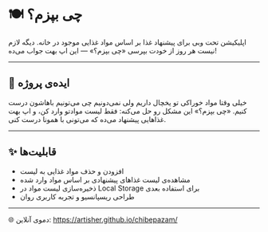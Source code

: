# 🍽 چی بپزم؟

اپلیکیشن تحت وبی برای پیشنهاد غذا بر اساس مواد غذایی موجود در خانه. دیگه لازم نیست هر روز از خودت بپرسی «چی بپزم؟» — این اپ بهت جواب می‌ده!

---

## 🧠 ایده‌ی پروژه

خیلی وقتا مواد خوراکی تو یخچال داریم ولی نمی‌دونیم چی می‌تونیم باهاشون درست کنیم. «چی بپزم؟» این مشکل رو حل می‌کنه: فقط لیست موادتو وارد کن، و اپ بهت غذاهایی پیشنهاد می‌ده که می‌تونی با همونا درست کنی.

---


## ✨ قابلیت‌ها

- افزودن و حذف مواد غذایی به لیست
- مشاهده‌ی لیست غذاهای پیشنهادی بر اساس مواد وارد شده
- ذخیره‌سازی لیست مواد در Local Storage برای استفاده بعدی
- طراحی ریسپانسیو و تجربه کاربری روان

---
🌐 دموی آنلاین:
https://artisher.github.io/chibepazam/
